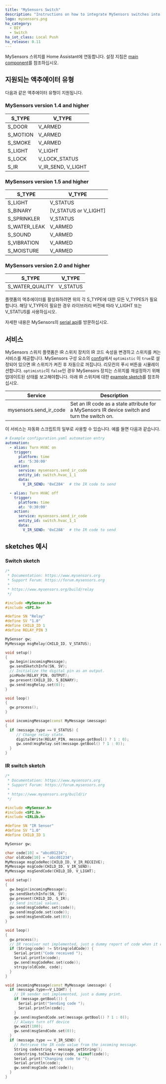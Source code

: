 ```yaml
---
title: "MySensors Switch"
description: "Instructions on how to integrate MySensors switches into Home Assistant."
logo: mysensors.png
ha_category:
  - DIY
  - Switch
ha_iot_class: Local Push
ha_release: 0.11
---
```


MySensors 스위치를 Home Assistant에 연동합니다. 설정 지침은 [main component]를 참조하십시오.

## 지원되는 액추에이터 유형

다음과 같은 액추에이터 유형이 지원됩니다.

### MySensors version 1.4 and higher

S_TYPE   | V_TYPE
---------|-------------------
S_DOOR   | V_ARMED
S_MOTION | V_ARMED
S_SMOKE  | V_ARMED
S_LIGHT  | V_LIGHT
S_LOCK   | V_LOCK_STATUS
S_IR     | V_IR_SEND, V_LIGHT

### MySensors version 1.5 and higher

S_TYPE       | V_TYPE
-------------|----------------------
S_LIGHT      | V_STATUS
S_BINARY     | [V_STATUS or V_LIGHT]
S_SPRINKLER  | V_STATUS
S_WATER_LEAK | V_ARMED
S_SOUND      | V_ARMED
S_VIBRATION  | V_ARMED
S_MOISTURE   | V_ARMED

### MySensors version 2.0 and higher

S_TYPE          | V_TYPE
----------------|---------
S_WATER_QUALITY | V_STATUS

플랫폼의 액추에이터를 활성화하려면 위의 각 S_TYPE에 대한 모든 V_TYPES가 필요합니다. 해당 V_TYPE이 필요한 경우 라이브러리 버전에 따라 V_LIGHT 또는 V_STATUS를 사용하십시오.

자세한 내용은 MySensors의 [serial api]를 방문하십시오.

## 서비스

MySensors 스위치 플랫폼은 IR 스위치 장치의 IR 코드 속성을 변경하고 스위치를 켜는 서비스를 제공합니다. 
MySensors 구성 요소의 [config](/integrations/mysensors/#configuration)에서 `optimistic` 이 `true`로 설정되어 있으면 IR 스위치가 켜진 후 자동으로 꺼집니다. 리모컨의 푸시 버튼을 시뮬레이션합니다. `optimistic`이 `false`인 경우 MySensors 장치는 스위치를 재설정하기 위해 업데이트된 상태를 보고해야합니다. 아래 IR 스위치에 대한  [example sketch](#ir-switch-sketch)를 참조하십시오.

| Service | Description |
| ------- | ----------- |
| mysensors.send_ir_code | Set an IR code as a state attribute for a MySensors IR device switch and turn the switch on.|

이 서비스는 자동화 스크립트의 일부로 사용할 수 있습니다. 예를 들면 다음과 같습니다.

```yaml
# Example configuration.yaml automation entry
automation:
  - alias: Turn HVAC on
    trigger:
      platform: time
      at: '5:30:00'
    action:
      service: mysensors.send_ir_code
      entity_id: switch.hvac_1_1
      data:
        V_IR_SEND: '0xC284'  # the IR code to send

  - alias: Turn HVAC off
    trigger:
      platform: time
      at: '0:30:00'
    action:
      service: mysensors.send_ir_code
      entity_id: switch.hvac_1_1
      data:
        V_IR_SEND: '0xC288'  # the IR code to send
```

## sketches 예시

### Switch sketch

```cpp
/*
 * Documentation: https://www.mysensors.org
 * Support Forum: https://forum.mysensors.org
 *
 * https://www.mysensors.org/build/relay
 */

#include <MySensor.h>
#include <SPI.h>

#define SN "Relay"
#define SV "1.0"
#define CHILD_ID 1
#define RELAY_PIN 3

MySensor gw;
MyMessage msgRelay(CHILD_ID, V_STATUS);

void setup()
{
  gw.begin(incomingMessage);
  gw.sendSketchInfo(SN, SV);
  // Initialize the digital pin as an output.
  pinMode(RELAY_PIN, OUTPUT);
  gw.present(CHILD_ID, S_BINARY);
  gw.send(msgRelay.set(0));
}

void loop()
{
  gw.process();
}

void incomingMessage(const MyMessage &message)
{
  if (message.type == V_STATUS) {
     // Change relay state.
     digitalWrite(RELAY_PIN, message.getBool() ? 1 : 0);
     gw.send(msgRelay.set(message.getBool() ? 1 : 0));
  }
}
```

### IR switch sketch

```cpp
/*
 * Documentation: https://www.mysensors.org
 * Support Forum: https://forum.mysensors.org
 *
 * https://www.mysensors.org/build/ir
 */

#include <MySensor.h>
#include <SPI.h>
#include <IRLib.h>

#define SN "IR Sensor"
#define SV "1.0"
#define CHILD_ID 1

MySensor gw;

char code[10] = "abcd01234";
char oldCode[10] = "abcd01234";
MyMessage msgCodeRec(CHILD_ID, V_IR_RECEIVE);
MyMessage msgCode(CHILD_ID, V_IR_SEND);
MyMessage msgSendCode(CHILD_ID, V_LIGHT);

void setup()
{
  gw.begin(incomingMessage);
  gw.sendSketchInfo(SN, SV);
  gw.present(CHILD_ID, S_IR);
  // Send initial values.
  gw.send(msgCodeRec.set(code));
  gw.send(msgCode.set(code));
  gw.send(msgSendCode.set(0));
}

void loop()
{
  gw.process();
  // IR receiver not implemented, just a dummy report of code when it changes
  if (String(code) != String(oldCode)) {
    Serial.print("Code received ");
    Serial.println(code);
    gw.send(msgCodeRec.set(code));
    strcpy(oldCode, code);
  }
}

void incomingMessage(const MyMessage &message) {
  if (message.type==V_LIGHT) {
    // IR sender not implemented, just a dummy print.
    if (message.getBool()) {
      Serial.print("Sending code ");
      Serial.println(code);
    }
    gw.send(msgSendCode.set(message.getBool() ? 1 : 0));
    // Always turn off device
    gw.wait(100);
    gw.send(msgSendCode.set(0));
  }
  if (message.type == V_IR_SEND) {
    // Retrieve the IR code value from the incoming message.
    String codestring = message.getString();
    codestring.toCharArray(code, sizeof(code));
    Serial.print("Changing code to ");
    Serial.println(code);
    gw.send(msgCode.set(code));
  }
}
```

[main component]: /integrations/mysensors/
[serial api]: https://www.mysensors.org/download
